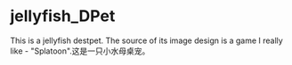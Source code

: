 # jellyfish_DPet
This is a  jellyfish destpet. The source of its image design is a game I really like - "Splatoon".这是一只小水母桌宠。
